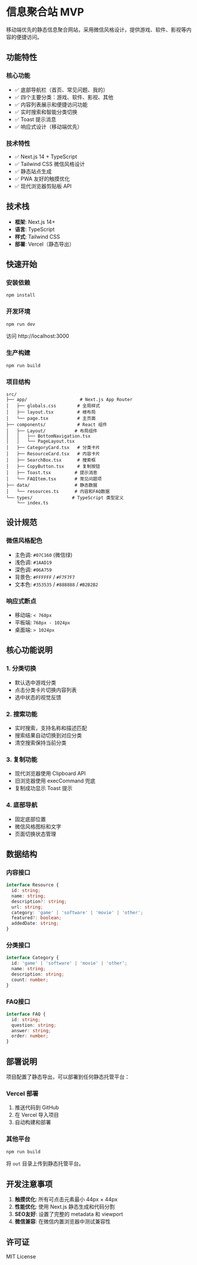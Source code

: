 # 信息聚合站 MVP

移动端优先的静态信息聚合网站，采用微信风格设计，提供游戏、软件、影视等内容的便捷访问。

## 功能特性

### 核心功能
- ✅ 底部导航栏（首页、常见问题、我的）
- ✅ 四个主要分类：游戏、软件、影视、其他
- ✅ 内容列表展示和便捷访问功能
- ✅ 实时搜索和智能分类切换
- ✅ Toast 提示消息
- ✅ 响应式设计（移动端优先）

### 技术特性
- ✅ Next.js 14 + TypeScript
- ✅ Tailwind CSS 微信风格设计
- ✅ 静态站点生成
- ✅ PWA 友好的触摸优化
- ✅ 现代浏览器剪贴板 API

## 技术栈

- **框架**: Next.js 14+
- **语言**: TypeScript
- **样式**: Tailwind CSS
- **部署**: Vercel（静态导出）

## 快速开始

### 安装依赖
```bash
npm install
```

### 开发环境
```bash
npm run dev
```
访问 http://localhost:3000

### 生产构建
```bash
npm run build
```

### 项目结构
```
src/
├── app/                    # Next.js App Router
│   ├── globals.css        # 全局样式
│   ├── layout.tsx         # 根布局
│   └── page.tsx           # 主页面
├── components/            # React 组件
│   ├── Layout/           # 布局组件
│   │   ├── BottomNavigation.tsx
│   │   └── PageLayout.tsx
│   ├── CategoryCard.tsx   # 分类卡片
│   ├── ResourceCard.tsx   # 内容卡片
│   ├── SearchBox.tsx      # 搜索框
│   ├── CopyButton.tsx     # 复制按钮
│   ├── Toast.tsx         # 提示消息
│   └── FAQItem.tsx       # 常见问题项
├── data/                 # 静态数据
│   └── resources.ts      # 内容和FAQ数据
└── types/               # TypeScript 类型定义
    └── index.ts
```

## 设计规范

### 微信风格配色
- 主色调: `#07C160` (微信绿)
- 浅色调: `#1AAD19`
- 深色调: `#06A759`
- 背景色: `#FFFFFF` / `#F7F7F7`
- 文本色: `#353535` / `#888888` / `#B2B2B2`

### 响应式断点
- 移动端: `< 768px`
- 平板端: `768px - 1024px`
- 桌面端: `> 1024px`

## 核心功能说明

### 1. 分类切换
- 默认选中游戏分类
- 点击分类卡片切换内容列表
- 选中状态的视觉反馈

### 2. 搜索功能
- 实时搜索，支持名称和描述匹配
- 搜索结果自动切换到对应分类
- 清空搜索保持当前分类

### 3. 复制功能
- 现代浏览器使用 Clipboard API
- 旧浏览器使用 execCommand 兜底
- 复制成功显示 Toast 提示

### 4. 底部导航
- 固定底部位置
- 微信风格图标和文字
- 页面切换状态管理

## 数据结构

### 内容接口
```typescript
interface Resource {
  id: string;
  name: string;
  description?: string;
  url: string;
  category: 'game' | 'software' | 'movie' | 'other';
  featured?: boolean;
  addedDate: string;
}
```

### 分类接口
```typescript
interface Category {
  id: 'game' | 'software' | 'movie' | 'other';
  name: string;
  description: string;
  count: number;
}
```

### FAQ接口
```typescript
interface FAQ {
  id: string;
  question: string;
  answer: string;
  order: number;
}
```

## 部署说明

项目配置了静态导出，可以部署到任何静态托管平台：

### Vercel 部署
1. 推送代码到 GitHub
2. 在 Vercel 导入项目
3. 自动构建和部署

### 其他平台
```bash
npm run build
```
将 `out` 目录上传到静态托管平台。

## 开发注意事项

1. **触摸优化**: 所有可点击元素最小 44px × 44px
2. **性能优化**: 使用 Next.js 静态生成和代码分割
3. **SEO友好**: 设置了完整的 metadata 和 viewport
4. **微信兼容**: 在微信内置浏览器中测试兼容性

## 许可证

MIT License
